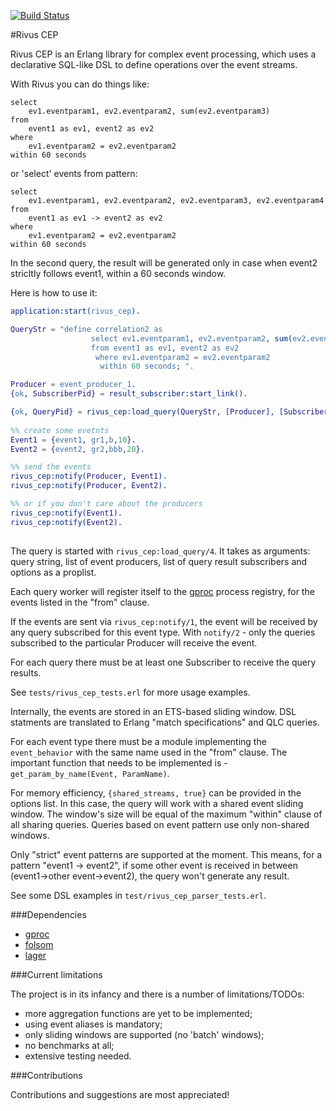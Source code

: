 [![Build Status](https://travis-ci.org/vascokk/rivus_cep.png)](https://travis-ci.org/vascokk/rivus_cep)

#Rivus CEP

Rivus CEP is an Erlang library for complex event processing, which uses a declarative SQL-like DSL to define operations over the event streams.

With Rivus you can do things like:

```
select 
    ev1.eventparam1, ev2.eventparam2, sum(ev2.eventparam3) 
from 
    event1 as ev1, event2 as ev2
where 
    ev1.eventparam2 = ev2.eventparam2
within 60 seconds
```

or 'select' events from pattern:

``` 
select 
    ev1.eventparam1, ev2.eventparam2, ev2.eventparam3, ev2.eventparam4
from 
    event1 as ev1 -> event2 as ev2
where
    ev1.eventparam2 = ev2.eventparam2
within 60 seconds
```

In the second query, the result will be generated only in case when event2 stricltly follows event1, within a 60 seconds window.

Here is how to use it:

``` erlang
application:start(rivus_cep).

QueryStr = "define correlation2 as
                  select ev1.eventparam1, ev2.eventparam2, sum(ev2.eventparam3) 
                  from event1 as ev1, event2 as ev2
                   where ev1.eventparam2 = ev2.eventparam2
                    within 60 seconds; ".

Producer = event_producer_1.
{ok, SubscriberPid} = result_subscriber:start_link().

{ok, QueryPid} = rivus_cep:load_query(QueryStr, [Producer], [SubscriberPid], [{shared_streams, true}]).
    
%% create some evetnts
Event1 = {event1, gr1,b,10}.
Event2 = {event2, gr2,bbb,20}.

%% send the events
rivus_cep:notify(Producer, Event1).
rivus_cep:notify(Producer, Event2).

%% or if you don't care about the producers
rivus_cep:notify(Event1).
rivus_cep:notify(Event2).
	
```

The query is started with `rivus_cep:load_query/4`. It takes as arguments: query string, list of event producers, list of query result subscribers and options as a proplist.

Each query worker will register itself to the  [gproc](https://github.com/uwiger/gproc) process registry, for the events listed in the "from" clause.

If the events are sent via `rivus_cep:notify/1`, the event will be received by any query subscribed for this event type. With `notify/2` - only the queries subscribed to the particular Producer will receive the event.

For each query there must be at least one Subscriber to receive the query results.

See `tests/rivus_cep_tests.erl` for more usage examples. 

Internally, the events are stored in an ETS-based sliding window. DSL statments are translated to Erlang "match specifications" and QLC queries.

For each event type there must be a module implementing the `event_behavior` with the same name used in the "from" clause. The important function that needs to be implemented is - `get_param_by_name(Event, ParamName)`. 

For memory efficiency, `{shared_streams, true}` can be provided in the options list. In this case, the query will work with a shared event sliding window. The window's size will be equal of the maximum "within" clause of all sharing queries.
Queries based on event pattern use only non-shared windows.

Only "strict" event patterns are supported at the moment. This means, for a pattern "event1 -> event2", if some other event is received in between (event1->other event->event2), the query won't generate any result.

See some DSL examples in `test/rivus_cep_parser_tests.erl`.

###Dependencies

- [gproc](https://github.com/uwiger/gproc)
- [folsom](https://github.com/boundary/folsom)
- [lager](https://github.com/basho/lager) 

###Current limitations

The project is in its infancy and there is a number of limitations/TODOs:

- more aggregation functions are yet to be implemented;
- using event aliases is mandatory;
- only sliding windows are supported (no 'batch' windows);
- no benchmarks at all;
- extensive testing needed.

###Contributions

Contributions and suggestions are most appreciated!
